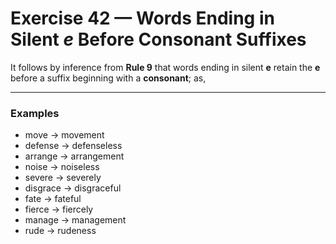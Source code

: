 # Exercise 42 — Words Ending in Silent *e* Before Consonant Suffixes

It follows by inference from **Rule 9** that words ending in silent **e** retain the **e** before a suffix beginning with a **consonant**; as,

---

### Examples

- move → movement  
- defense → defenseless  
- arrange → arrangement  
- noise → noiseless  
- severe → severely  
- disgrace → disgraceful  
- fate → fateful  
- fierce → fiercely  
- manage → management  
- rude → rudeness
